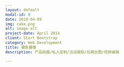 ```yaml
---
layout: default
modal-id: 9
date: 2018-04-09
img: cake.png
alt: image-alt
project-date: April 2014
client: Start Bootstrap
category: Web Development
title: 摄影摄像
description: 产品拍摄/私人定制/活动跟拍/后期出图/视频编辑

---
```


